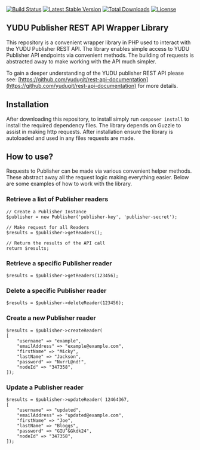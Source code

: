 [![Build Status](https://travis-ci.org/YUDUcreative/Publisher-REST-API-Library.svg?branch=master)](https://travis-ci.org/YUDUcreative/Publisher-REST-API-Library)
[![Latest Stable Version](https://poser.pugx.org/yudu/publisher/v/stable)](https://packagist.org/packages/yudu/publisher)
[![Total Downloads](https://poser.pugx.org/yudu/publisher/downloads)](https://packagist.org/packages/yudu/publisher)
[![License](https://poser.pugx.org/yudu/publisher/license)](https://packagist.org/packages/yudu/publisher)


## YUDU Publisher REST API Wrapper Library

This repository is a convenient wrapper library in PHP used to interact with the YUDU Publisher REST API. The library enables simple access to YUDU Publisher API endpoints via convenient methods. The building of requests is abstracted away to make working with the API much simpler. 

To gain a deeper understanding of the YUDU publisher REST API please see:
 [https://github.com/yudugit/rest-api-documentation](https://github.com/yudugit/rest-api-documentation) for more details.

## Installation 

After downloading this repository, to install simply run ``` composer install ``` to install the required dependency files. The library depends on Guzzle to assist in making http requests. After installation ensure the library is autoloaded and used in any files requests are made.

## How to use?

Requests to Publisher can be made via various convenient helper methods. These abstract away all the request logic making everything easier. Below are some examples of how to work with the library.

### Retrieve a list of Publisher readers

```
// Create a Publisher Instance
$publisher = new Publisher('publisher-key', 'publisher-secret');

// Make request for all Readers
$results = $publisher->getReaders();

// Return the results of the API call
return $results; 
```

### Retrieve a specific Publisher reader

```
$results = $publisher->getReaders(123456);
```

### Delete a specific Publisher reader

```
$results = $publisher->deleteReader(123456);
```

### Create a new Publisher reader

```
$results = $publisher->createReader(
[
    "username" => "example",
    "emailAddress" => "example@example.com",
    "firstName" => "Micky",
    "lastName" => "Jackson",
    "password" => "NvrrL@nd!",
    "nodeId" => "347358",
]);
```

### Update a Publisher reader

```
$results = $publisher->updateReader( 12464367,
[
    "username" => "updated",
    "emailAddress" => "updated@example.com",
    "firstName" => "Joe",
    "lastName" => "Bloggs",
    "password" => "GIU^&Gkdk24",
    "nodeId" => "347358",
]);
```

